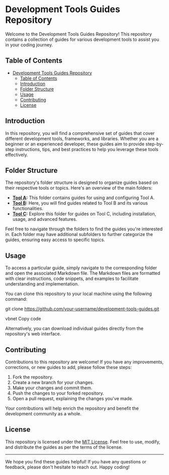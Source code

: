 # Development Tools Guides Repository

Welcome to the Development Tools Guides Repository! This repository contains a collection of guides for various development tools to assist you in your coding journey.

## Table of Contents

- [Development Tools Guides Repository](#development-tools-guides-repository)
  - [Table of Contents](#table-of-contents)
  - [Introduction](#introduction)
  - [Folder Structure](#folder-structure)
  - [Usage](#usage)
  - [Contributing](#contributing)
  - [License](#license)

## Introduction

In this repository, you will find a comprehensive set of guides that cover different development tools, frameworks, and libraries. Whether you are a beginner or an experienced developer, these guides aim to provide step-by-step instructions, tips, and best practices to help you leverage these tools effectively.

## Folder Structure

The repository's folder structure is designed to organize guides based on their respective tools or topics. Here's an overview of the main folders:

- **[Tool A](folder-a/README.md):** This folder contains guides for using and configuring Tool A.
- **[Tool B](folder-b/README.md):** Here, you will find guides related to Tool B and its various functionalities.
- **[Tool C](folder-c/README.md):** Explore this folder for guides on Tool C, including installation, usage, and advanced features.

Feel free to navigate through the folders to find the guides you're interested in. Each folder may have additional subfolders to further categorize the guides, ensuring easy access to specific topics.

## Usage

To access a particular guide, simply navigate to the corresponding folder and open the associated Markdown file. The Markdown files are formatted with clear instructions, code snippets, and examples to facilitate understanding and implementation.

You can clone this repository to your local machine using the following command:

git clone https://github.com/your-username/development-tools-guides.git

vbnet
Copy code

Alternatively, you can download individual guides directly from the repository's web interface.

## Contributing

Contributions to this repository are welcome! If you have any improvements, corrections, or new guides to add, please follow these steps:

1. Fork the repository.
2. Create a new branch for your changes.
3. Make your changes and commit them.
4. Push the changes to your forked repository.
5. Open a pull request, explaining the changes you've made.

Your contributions will help enrich the repository and benefit the development community as a whole.

## License

This repository is licensed under the [MIT License](LICENSE). Feel free to use, modify, and distribute the guides as per the terms of the license.

---

We hope you find these guides helpful! If you have any questions or feedback, please don't hesitate to reach out. Happy coding!